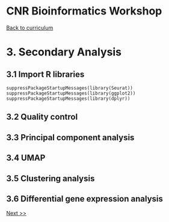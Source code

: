 # CNR Bioinformatics Workshop

[Back to curriculum](README.md)

# 3. Secondary Analysis

## 3.1 Import R libraries
```
suppressPackageStartupMessages(library(Seurat))
suppressPackageStartupMessages(library(ggplot2))
suppressPackageStartupMessages(library(dplyr))
```

## 3.2 Quality control

## 3.3 Principal component analysis

## 3.4 UMAP

## 3.5 Clustering analysis

## 3.6 Differential gene expression analysis


[Next >>](4-visualization.md)  
